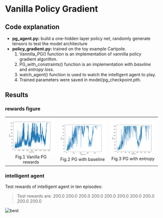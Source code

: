 # Vanilla Policy Gradient
## Code explanation 
- **pg_agent.py:** build a one-hidden layer policy net, randomly generate tensors to test the model architecture
- **policy_gradient.py:** trained on the toy example Cartpole.  
  1. Vannilla_PG() function is an implementation of vannilla policy gradient algorithm.
  2. PG_with_constraints() function is an implementation with _baseline_ and _entropy loss_. 
  3. watch_agent() function is used to watch the intelligent agent to play. 
  4. Trained parameters were saved in model/pg_checkpoint.pth.

## Results
### rewards figure
<table>
    <tr>
        <td ><center><img src="results/cartpole_rewards.png" width="300">Fig.1 Vanilla PG rewards</center></td>
        <td ><center><img src="results/cartpole_baseline.png"  width="300">Fig.2 PG with baseline</center></td>
        <td ><center><img src="results/cartpole_entropy.png"  width="300">Fig.3 PG with entropy</center></td>
    </tr>
</table>

### intelligent agent
Test rewards of intelligent agent in ten episodes:
> Test rewards are: 200.0 200.0 200.0 200.0 200.0 200.0 200.0 200.0 200.0 200.0  

![best](result/cartpole.gif) <br />


